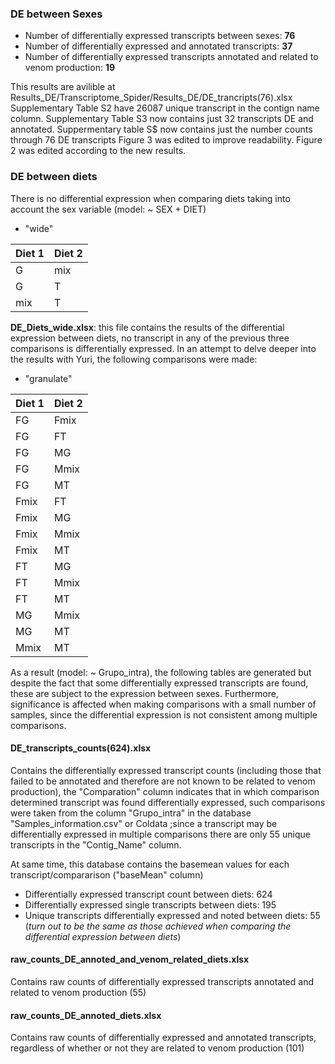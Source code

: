 
### DE between Sexes

- Number of differentially expressed transcripts between sexes: **76**
- Number of differentially expressed and annotated transcripts: **37**
- Number of differentially expressed transcripts annotated and related to venom production: **19**

This results are avilible at Results_DE/Transcriptome_Spider/Results_DE/DE_trancripts(76).xlsx
Supplementary Table S2 have 26087 unique transcript in the contign name column. 
Supplementary Table S3 now contains just 32 transcripts DE and annotated.
Suppermentary table S$ now contains just the number counts through 76 DE transcripts
Figure 3 was edited to improve readability.
Figure 2 was edited according to the new results.
### DE between diets

There is no differential expression when comparing diets taking into
account the sex variable (model: \~ SEX + DIET)

-   "wide"

| Diet 1 | Diet 2 |
|--------|--------|
| G      | mix    |
| G      | T      |
| mix    | T      |

**DE_Diets_wide.xlsx**: this file contains the results of the
differential expression between diets, no transcript in any of the
previous three comparisons is differentially expressed. In an attempt to
delve deeper into the results with Yuri, the following comparisons were
made:

-   "granulate"

| Diet 1 | Diet 2 |
|--------|--------|
| FG     | Fmix   |
| FG     | FT     |
| FG     | MG     |
| FG     | Mmix   |
| FG     | MT     |
| Fmix   | FT     |
| Fmix   | MG     |
| Fmix   | Mmix   |
| Fmix   | MT     |
| FT     | MG     |
| FT     | Mmix   |
| FT     | MT     |
| MG     | Mmix   |
| MG     | MT     |
| Mmix   | MT     |

As a result (model: \~ Grupo_intra), the following tables are generated
but despite the fact that some differentially expressed transcripts are
found, these are subject to the expression between sexes. Furthermore,
significance is affected when making comparisons with a small number of
samples, since the differential expression is not consistent among
multiple comparisons.

#### DE_transcripts_counts(624).xlsx

Contains the differentially expressed transcript counts (including those
that failed to be annotated and therefore are not known to be related to
venom production), the "Comparation" column indicates that in which
comparison determined transcript was found differentially expressed,
such comparisons were taken from the column "Grupo_intra" in the
database "Samples_information.csv" or Coldata ;since a transcript may be
differentially expressed in multiple comparisons there are only 55
unique transcripts in the "Contig_Name" column.

At same time, this database contains the basemean values for each
transcript/compararison ("baseMean" column)

-   Differentially expressed transcript count between diets: 624
-   Differentially expressed single transcripts between diets: 195
-   Unique transcripts differentially expressed and noted between diets:
    55 (*turn out to be the same as those achieved when comparing the
    differential expression between diets*)

#### raw_counts_DE_annoted_and_venom_related_diets.xlsx

Contains raw counts of differentially expressed transcripts annotated
and related to venom production (55)

#### raw_counts_DE_annoted_diets.xlsx

Contains raw counts of differentially expressed and annotated
transcripts, regardless of whether or not they are related to venom
production (101)
